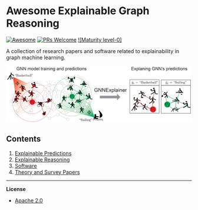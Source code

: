 # Awesome Explainable Graph Reasoning

[![Awesome](https://cdn.rawgit.com/sindresorhus/awesome/d7305f38d29fed78fa85652e3a63e154dd8e8829/media/badge.svg)](https://github.com/sindresorhus/awesome)
[![PRs Welcome](https://img.shields.io/badge/PRs-welcome-brightgreen.svg?style=flat-square)](http://makeapullrequest.com)
[![Maturity level-0]](https://img.shields.io/badge/Maturity%20Level-ML--0-red)

A collection of research papers and software related to explainability in graph machine learning.

<p align="center">
  <img width="1000" src="https://github.com/AstraZeneca/awesome-explainable-graph-reasoning/raw/master/gnn_explainer.png">
</p>

## Contents  

1. [Explainable Predictions](https://github.com/AstraZeneca/awesome-explainable-graph-reasoning/blob/master/chapters/predictions.md)  
2. [Explainable Reasoning](https://github.com/AstraZeneca/awesome-explainable-graph-reasoning/blob/master/chapters/reasoning.md)  
3. [Software](https://github.com/AstraZeneca/awesome-explainable-graph-reasoning/blob/master/chapters/software.md)
4. [Theory and Survey Papers](https://github.com/AstraZeneca/awesome-explainable-graph-reasoning/blob/master/chapters/survey.md)

--------------------------------------------------------------------------------

**License**

- [Apache 2.0](https://github.com/AstraZeneca/awesome-explainable-graph-reasoning/blob/master/LICENSE)
